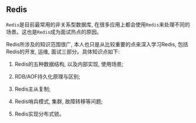 ## Redis

`Redis`是目前最常用的非关系型数据库, 在很多应用上都会使用`Redis`来处理不同的场景。这也是`Redis`成为面试热点的原因。

Redis所涉及的知识范围很广, 本人也只是从比较重要的点来深入学习Redis, 包括Redis的开发, 运维, 面试三部分。具体知识点如下:

1. Redis的五种数据结构, 以及内部实现, 使用场景;

2. RDB/AOF持久化原理与区别;

3. Redis主从复制;

4. Redis哨兵模式, 集群, 故障转移等问题;

5. Redis实现分布式锁。